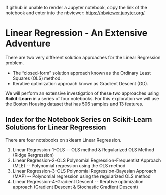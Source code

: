 If github in unable to render a Jupyter notebook, copy the link of the notebook and enter into the nbviewer:
https://nbviewer.jupyter.org/

# Linear Regression - An Extensive Adventure


There are two very different solution approaches for the Linear Regression problem.

- The “closed-form” solution approach known as the Ordinary Least Squares (OLS) method.
- Iterative optimization approach known as Gradient Descent (GD).
    

We will perform an extensive investigation of these two approaches using **Scikit-Learn** in a series of four notebooks. For this exploration we will use the Boston Housing dataset that has 506 samples and 13 features.


## Index for the Notebook Series on Scikit-Learn Solutions for Linear Regression

There are four notebooks on sklearn Linear Regression.

1. Linear Regression-1-OLS
        -- OLS method & Regularized OLS Method (Ridge Rergression)
2. Linear Regression-2-OLS Polynomial Regression-Frequentist Approach (MLE)
        -- Polynomial regression using the OLS method
3. Linear Regression-3-OLS Polynomial Regression-Bayesian Approach (MAP)
        -- Polynomial regression using the regularized OLS method
4. Linear Regression-4-Gradient Descent
        -- Iterative optimization approach (Gradient Descent & Stochastic Gradient Descent)
